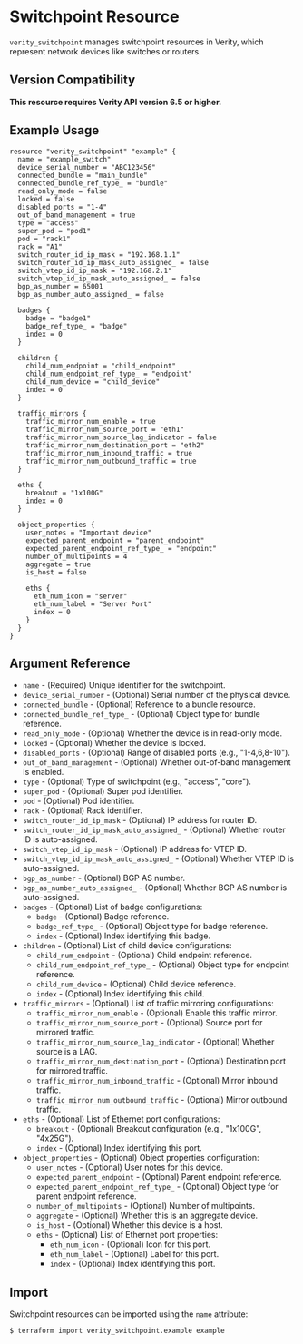 # Switchpoint Resource

`verity_switchpoint` manages switchpoint resources in Verity, which represent network devices like switches or routers.

## Version Compatibility

**This resource requires Verity API version 6.5 or higher.**

## Example Usage

```hcl
resource "verity_switchpoint" "example" {
  name = "example_switch"
  device_serial_number = "ABC123456"
  connected_bundle = "main_bundle"
  connected_bundle_ref_type_ = "bundle"
  read_only_mode = false
  locked = false
  disabled_ports = "1-4"
  out_of_band_management = true
  type = "access"
  super_pod = "pod1"
  pod = "rack1"
  rack = "A1"
  switch_router_id_ip_mask = "192.168.1.1"
  switch_router_id_ip_mask_auto_assigned_ = false
  switch_vtep_id_ip_mask = "192.168.2.1"
  switch_vtep_id_ip_mask_auto_assigned_ = false
  bgp_as_number = 65001
  bgp_as_number_auto_assigned_ = false
  
  badges {
    badge = "badge1"
    badge_ref_type_ = "badge"
    index = 0
  }
  
  children {
    child_num_endpoint = "child_endpoint"
    child_num_endpoint_ref_type_ = "endpoint"
    child_num_device = "child_device"
    index = 0
  }
  
  traffic_mirrors {
    traffic_mirror_num_enable = true
    traffic_mirror_num_source_port = "eth1"
    traffic_mirror_num_source_lag_indicator = false
    traffic_mirror_num_destination_port = "eth2"
    traffic_mirror_num_inbound_traffic = true
    traffic_mirror_num_outbound_traffic = true
  }
  
  eths {
    breakout = "1x100G"
    index = 0
  }
  
  object_properties {
    user_notes = "Important device"
    expected_parent_endpoint = "parent_endpoint"
    expected_parent_endpoint_ref_type_ = "endpoint"
    number_of_multipoints = 4
    aggregate = true
    is_host = false
    
    eths {
      eth_num_icon = "server"
      eth_num_label = "Server Port"
      index = 0
    }
  }
}
```

## Argument Reference

* `name` - (Required) Unique identifier for the switchpoint.
* `device_serial_number` - (Optional) Serial number of the physical device.
* `connected_bundle` - (Optional) Reference to a bundle resource.
* `connected_bundle_ref_type_` - (Optional) Object type for bundle reference.
* `read_only_mode` - (Optional) Whether the device is in read-only mode.
* `locked` - (Optional) Whether the device is locked.
* `disabled_ports` - (Optional) Range of disabled ports (e.g., "1-4,6,8-10").
* `out_of_band_management` - (Optional) Whether out-of-band management is enabled.
* `type` - (Optional) Type of switchpoint (e.g., "access", "core").
* `super_pod` - (Optional) Super pod identifier.
* `pod` - (Optional) Pod identifier.
* `rack` - (Optional) Rack identifier.
* `switch_router_id_ip_mask` - (Optional) IP address for router ID.
* `switch_router_id_ip_mask_auto_assigned_` - (Optional) Whether router ID is auto-assigned.
* `switch_vtep_id_ip_mask` - (Optional) IP address for VTEP ID.
* `switch_vtep_id_ip_mask_auto_assigned_` - (Optional) Whether VTEP ID is auto-assigned.
* `bgp_as_number` - (Optional) BGP AS number.
* `bgp_as_number_auto_assigned_` - (Optional) Whether BGP AS number is auto-assigned.
* `badges` - (Optional) List of badge configurations:
  * `badge` - (Optional) Badge reference.
  * `badge_ref_type_` - (Optional) Object type for badge reference.
  * `index` - (Optional) Index identifying this badge.
* `children` - (Optional) List of child device configurations:
  * `child_num_endpoint` - (Optional) Child endpoint reference.
  * `child_num_endpoint_ref_type_` - (Optional) Object type for endpoint reference.
  * `child_num_device` - (Optional) Child device reference.
  * `index` - (Optional) Index identifying this child.
* `traffic_mirrors` - (Optional) List of traffic mirroring configurations:
  * `traffic_mirror_num_enable` - (Optional) Enable this traffic mirror.
  * `traffic_mirror_num_source_port` - (Optional) Source port for mirrored traffic.
  * `traffic_mirror_num_source_lag_indicator` - (Optional) Whether source is a LAG.
  * `traffic_mirror_num_destination_port` - (Optional) Destination port for mirrored traffic.
  * `traffic_mirror_num_inbound_traffic` - (Optional) Mirror inbound traffic.
  * `traffic_mirror_num_outbound_traffic` - (Optional) Mirror outbound traffic.
* `eths` - (Optional) List of Ethernet port configurations:
  * `breakout` - (Optional) Breakout configuration (e.g., "1x100G", "4x25G").
  * `index` - (Optional) Index identifying this port.
* `object_properties` - (Optional) Object properties configuration:
  * `user_notes` - (Optional) User notes for this device.
  * `expected_parent_endpoint` - (Optional) Parent endpoint reference.
  * `expected_parent_endpoint_ref_type_` - (Optional) Object type for parent endpoint reference.
  * `number_of_multipoints` - (Optional) Number of multipoints.
  * `aggregate` - (Optional) Whether this is an aggregate device.
  * `is_host` - (Optional) Whether this device is a host.
  * `eths` - (Optional) List of Ethernet port properties:
    * `eth_num_icon` - (Optional) Icon for this port.
    * `eth_num_label` - (Optional) Label for this port.
    * `index` - (Optional) Index identifying this port.

## Import

Switchpoint resources can be imported using the `name` attribute:

```
$ terraform import verity_switchpoint.example example
```
